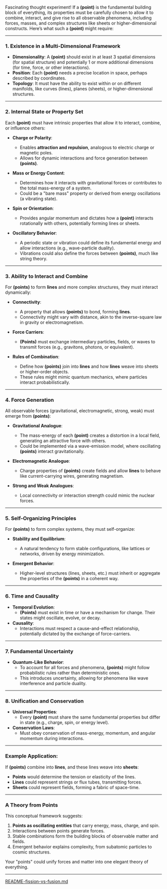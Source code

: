 Fascinating thought experiment! If a **(point)** is the fundamental building block of everything, its properties must be carefully chosen to allow it to combine, interact, and give rise to all observable phenomena, including forces, masses, and complex structures like sheets or higher-dimensional constructs. Here’s what such a **(point)** might require:

---

### **1. Existence in a Multi-Dimensional Framework**
- **Dimensionality**: A **(point)** should exist in at least 3 spatial dimensions (for spatial structure) and potentially 1 or more additional dimensions (for time, force, or other interactions).
- **Position**: Each **(point)** needs a precise location in space, perhaps described by coordinates.
- **Topology**: It must have the ability to exist within or on different manifolds, like curves (lines), planes (sheets), or higher-dimensional structures.

---

### **2. Internal State or Property Set**
Each **(point)** must have intrinsic properties that allow it to interact, combine, or influence others:

- **Charge or Polarity**:
  - Enables **attraction and repulsion**, analogous to electric charge or magnetic poles.
  - Allows for dynamic interactions and force generation between **(points)**.

- **Mass or Energy Content**:
  - Determines how it interacts with gravitational forces or contributes to the total mass-energy of a system.
  - Could be a "bare mass" property or derived from energy oscillations (a vibrating state).

- **Spin or Orientation**:
  - Provides angular momentum and dictates how a **(point)** interacts rotationally with others, potentially forming lines or sheets.

- **Oscillatory Behavior**:
  - A periodic state or vibration could define its fundamental energy and allow interactions (e.g., wave-particle duality).
  - Vibrations could also define the forces between **(points)**, much like string theory.

---

### **3. Ability to Interact and Combine**
For **(points)** to form **lines** and more complex structures, they must interact dynamically:

- **Connectivity**:
  - A property that allows **(points)** to bond, forming **lines**.
  - Connectivity might vary with distance, akin to the inverse-square law in gravity or electromagnetism.

- **Force Carriers**:
  - **(Points)** must exchange intermediary particles, fields, or waves to transmit forces (e.g., gravitons, photons, or equivalent).

- **Rules of Combination**:
  - Define how **(points)** join into **lines** and how **lines** weave into sheets or higher-order objects.
  - These rules might mimic quantum mechanics, where particles interact probabilistically.

---

### **4. Force Generation**
All observable forces (gravitational, electromagnetic, strong, weak) must emerge from **(points)**:

- **Gravitational Analogue**:
  - The mass-energy of each **(point)** creates a distortion in a local field, generating an attractive force with others.
  - Could be implemented via a wave-emission model, where oscillating **(points)** interact gravitationally.

- **Electromagnetic Analogue**:
  - Charge properties of **(points)** create fields and allow **lines** to behave like current-carrying wires, generating magnetism.

- **Strong and Weak Analogues**:
  - Local connectivity or interaction strength could mimic the nuclear forces.

---

### **5. Self-Organizing Principles**
For **(points)** to form complex systems, they must self-organize:

- **Stability and Equilibrium**:
  - A natural tendency to form stable configurations, like lattices or networks, driven by energy minimization.

- **Emergent Behavior**:
  - Higher-level structures (lines, sheets, etc.) must inherit or aggregate the properties of the **(points)** in a coherent way.

---

### **6. Time and Causality**
- **Temporal Evolution**:
  - **(Points)** must exist in time or have a mechanism for change. Their states might oscillate, evolve, or decay.
- **Causality**:
  - Interactions must respect a cause-and-effect relationship, potentially dictated by the exchange of force-carriers.

---

### **7. Fundamental Uncertainty**
- **Quantum-Like Behavior**:
  - To account for all forces and phenomena, **(points)** might follow probabilistic rules rather than deterministic ones.
  - This introduces uncertainty, allowing for phenomena like wave interference and particle duality.

---

### **8. Unification and Conservation**
- **Universal Properties**:
  - Every **(point)** must share the same fundamental properties but differ in state (e.g., charge, spin, or energy level).
- **Conservation Laws**:
  - Must obey conservation of mass-energy, momentum, and angular momentum during interactions.

---

### Example Application:
If **(points)** combine into **lines**, and these lines weave into **sheets**:
- **Points** would determine the tension or elasticity of the lines.
- **Lines** could represent strings or flux tubes, transmitting forces.
- **Sheets** could represent fields, forming a fabric of space-time.

---

### A Theory from **Points**
This conceptual framework suggests:
1. **Points as oscillating entities** that carry energy, mass, charge, and spin.
2. Interactions between points generate forces.
3. Stable combinations form the building blocks of observable matter and fields.
4. Emergent behavior explains complexity, from subatomic particles to cosmic structures.

Your "points" could unify forces and matter into one elegant theory of everything.


---

[README-fission-vs-fusion.md](https://t2m.io/CLm6gM3)
